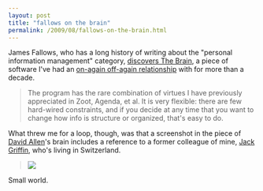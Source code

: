 ```yaml
---
layout: post
title: "fallows on the brain"
permalink: /2009/08/fallows-on-the-brain.html
---
```


James Fallows, who has a long history of writing about the "personal information management" category, [discovers The Brain](http://jamesfallows.theatlantic.com/archives/2009/08/my_new_favorite_software_perso.php#), a piece of software I've had an [on-again off-again relationship](http://www.theobvious.com/archive/1998/03/09.html) with for more than a decade.

> The program has the rare combination of virtues I have previously appreciated in Zoot, Agenda, et al. It is very flexible: there are few hard-wired constraints, and if you decide at any time that you want to change how info is structure or organized, that's easy to do.

What threw me for a loop, though, was that a screenshot in the piece of [David Allen](http://www.davidco.com/)'s brain includes a reference to a former colleague of mine, [Jack Griffin](http://twitter.com/jjg72), who's living in Switzerland.

> ![](https://jamesfallows.theatlantic.com/assets_c/2009/08/DavidAllenBrain-thumb-550x428-13168.jpg)

Small world.